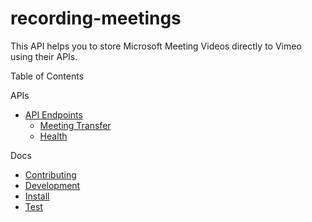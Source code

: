 # recording-meetings

This API helps you to store Microsoft Meeting Videos directly to Vimeo using their APIs.

Table of Contents

APIs

 - [API Endpoints](./doc/API_ENDPOINTS.md)
   - [Meeting Transfer](./doc/api/v1/MEETING_TRANSFER.md)
   - [Health](./doc/api/health/)

Docs
 - [Contributing](./doc/CONTRIBUTING.md)
 - [Development](./doc/DEVELOPMENT.md)
 - [Install](./doc/INSTALL.md)
 - [Test](./doc//TEST.md)
